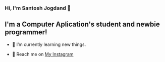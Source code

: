 ### Hi, I'm Santosh Jogdand 👋
###

## I'm a Computer Aplication's student and newbie programmer! ##

- 🌱 I’m currently learning new things. 

- 📣 Reach me on [My Instagram][instagram]

<!--
**santosh-jogdand/santosh-jogdand** is a ✨ _special_ ✨ repository because its `README.md` (this file) appears on your GitHub profile.

Here are some ideas to get you started:

- 🔭 I’m currently working on ...
- 🌱 I’m currently learning ...
- 👯 I’m looking to collaborate on ...
- 🤔 I’m looking for help with ...
- 💬 Ask me about ...
- 📫 How to reach me: ...
- 😄 Pronouns: ...
- ⚡ Fun fact: ...
-->

[instagram]: https://instagram.com/_santosh.j/
